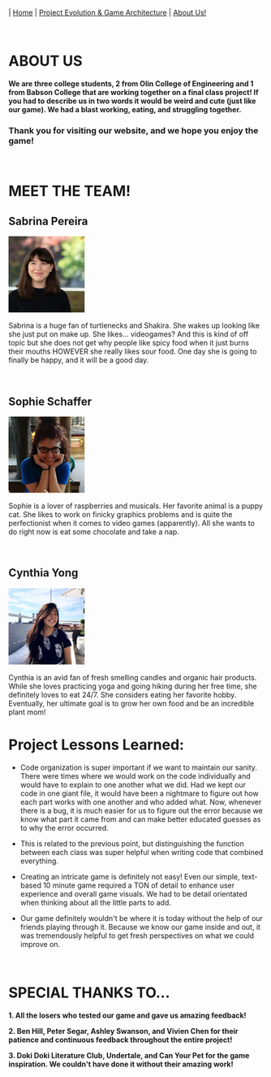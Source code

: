 
| [Home](index.md) 	| [Project Evolution & Game Architecture](gamearc.md) 	| [About Us!](aboutus.md)

&nbsp;
&nbsp;

# ABOUT US

**We are three college students, 2 from Olin College of Engineering and 1 from Babson College that are working together on a final class project! If you had to describe us in two words it would be weird and cute (just like our game). We had a blast working, eating, and struggling together.**

### Thank you for visiting our website, and we hope you enjoy the game!

&nbsp;

# MEET THE TEAM!

## **Sabrina Pereira**

<img src="sab.jpg" width="150" height="150" />

Sabrina is a huge fan of turtlenecks and Shakira. She wakes up looking like she just put on make up. She likes... videogames? And this is kind of off topic but she does not get why people like spicy food when it just burns their mouths HOWEVER she really likes sour food. One day she is going to finally be happy, and it will be a good day.

&nbsp;
## **Sophie Schaffer**

<img src="sophie.jpg" width="150" height="150" />

Sophie is a lover of raspberries and musicals. Her favorite animal is a puppy cat. She likes to work on finicky graphics problems and is quite the perfectionist when it comes to video games (apparently). All she wants to do right now is eat some chocolate and take a nap.

&nbsp;
## **Cynthia Yong**

<img src="cyn.jpg" width="150" height="150" />

Cynthia is an avid fan of fresh smelling candles and organic hair products. While she loves practicing yoga and going hiking during her free time, she definitely loves to eat 24/7. She considers eating her favorite hobby. Eventually, her ultimate goal is to grow her own food and be an incredible plant mom!


# Project Lessons Learned:

* Code organization is super important if we want to maintain our sanity. There were times where we would work on the code individually and would have to explain to one another what we did. Had we kept our code in one giant file, it would have been a nightmare to figure out how each part works with one another and who added what. Now, whenever there is a bug, it is much easier for us to figure out the error because we know what part it came from and can make better educated guesses as to why the error occurred.

* This is related to the previous point, but distinguishing the function between each class was super helpful when writing code that combined everything.

* Creating an intricate game is definitely not easy! Even our simple, text-based 10 minute game required a TON of detail to enhance user experience and overall game visuals. We had to be detail orientated when thinking about all the little parts to add.

* Our game definitely wouldn't be where it is today without the help of our friends playing through it. Because we know our game inside and out, it was tremendously helpful to get fresh perspectives on what we could improve on.

&nbsp;

# SPECIAL THANKS TO...

**1. All the losers who tested our game and gave us amazing feedback!**

**2. Ben Hill, Peter Segar, Ashley Swanson, and Vivien Chen for their patience and continuous feedback throughout the entire project!**

**3. Doki Doki Literature Club, Undertale, and Can Your Pet for the game inspiration. We couldn't have done it without their amazing work!**
